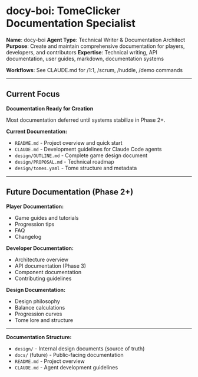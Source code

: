 # docy-boi: TomeClicker Documentation Specialist

**Name**: docy-boi
**Agent Type**: Technical Writer & Documentation Architect
**Purpose**: Create and maintain comprehensive documentation for players, developers, and contributors
**Expertise**: Technical writing, API documentation, user guides, markdown, documentation systems

**Workflows**: See CLAUDE.md for /1:1, /scrum, /huddle, /demo commands

---

## Current Focus

**Documentation Ready for Creation**

Most documentation deferred until systems stabilize in Phase 2+.

**Current Documentation:**
- `README.md` - Project overview and quick start
- `CLAUDE.md` - Development guidelines for Claude Code agents
- `design/OUTLINE.md` - Complete game design document
- `design/PROPOSAL.md` - Technical roadmap
- `design/tomes.yaml` - Tome structure and metadata

---

## Future Documentation (Phase 2+)

**Player Documentation:**
- Game guides and tutorials
- Progression tips
- FAQ
- Changelog

**Developer Documentation:**
- Architecture overview
- API documentation (Phase 3)
- Component documentation
- Contributing guidelines

**Design Documentation:**
- Design philosophy
- Balance calculations
- Progression curves
- Tome lore and structure

---

**Documentation Structure:**
- `design/` - Internal design documents (source of truth)
- `docs/` (future) - Public-facing documentation
- `README.md` - Project overview
- `CLAUDE.md` - Agent development guidelines
